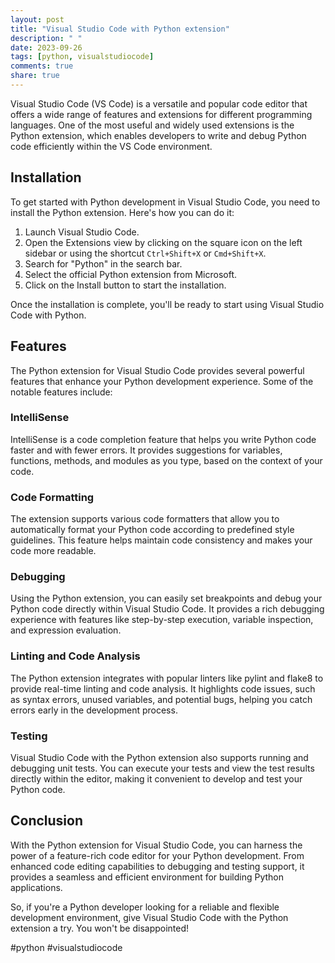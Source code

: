 ```yaml
---
layout: post
title: "Visual Studio Code with Python extension"
description: " "
date: 2023-09-26
tags: [python, visualstudiocode]
comments: true
share: true
---
```


Visual Studio Code (VS Code) is a versatile and popular code editor that offers a wide range of features and extensions for different programming languages. One of the most useful and widely used extensions is the Python extension, which enables developers to write and debug Python code efficiently within the VS Code environment.

## Installation

To get started with Python development in Visual Studio Code, you need to install the Python extension. Here's how you can do it:

1. Launch Visual Studio Code.
2. Open the Extensions view by clicking on the square icon on the left sidebar or using the shortcut `Ctrl+Shift+X` or `Cmd+Shift+X`.
3. Search for "Python" in the search bar.
4. Select the official Python extension from Microsoft.
5. Click on the Install button to start the installation.

Once the installation is complete, you'll be ready to start using Visual Studio Code with Python.

## Features

The Python extension for Visual Studio Code provides several powerful features that enhance your Python development experience. Some of the notable features include:

### IntelliSense

IntelliSense is a code completion feature that helps you write Python code faster and with fewer errors. It provides suggestions for variables, functions, methods, and modules as you type, based on the context of your code.

### Code Formatting

The extension supports various code formatters that allow you to automatically format your Python code according to predefined style guidelines. This feature helps maintain code consistency and makes your code more readable.

### Debugging

Using the Python extension, you can easily set breakpoints and debug your Python code directly within Visual Studio Code. It provides a rich debugging experience with features like step-by-step execution, variable inspection, and expression evaluation.

### Linting and Code Analysis

The Python extension integrates with popular linters like pylint and flake8 to provide real-time linting and code analysis. It highlights code issues, such as syntax errors, unused variables, and potential bugs, helping you catch errors early in the development process.

### Testing

Visual Studio Code with the Python extension also supports running and debugging unit tests. You can execute your tests and view the test results directly within the editor, making it convenient to develop and test your Python code.

## Conclusion

With the Python extension for Visual Studio Code, you can harness the power of a feature-rich code editor for your Python development. From enhanced code editing capabilities to debugging and testing support, it provides a seamless and efficient environment for building Python applications.

So, if you're a Python developer looking for a reliable and flexible development environment, give Visual Studio Code with the Python extension a try. You won't be disappointed!

#python #visualstudiocode
